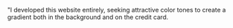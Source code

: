 "I developed this website entirely, seeking attractive color tones to create a gradient both in the background and on the credit card.
